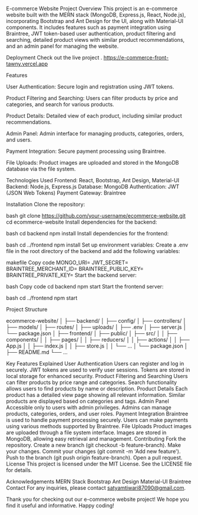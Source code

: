 
E-commerce Website Project
Overview
This project is an e-commerce website built with the MERN stack (MongoDB, Express.js, React, Node.js), incorporating Bootstrap and Ant Design for the UI, along with Material-UI components. It includes features such as payment integration using Braintree, JWT token-based user authentication, product filtering and searching, detailed product views with similar product recommendations, and an admin panel for managing the website.

Deployment
Check out the live project .
https://e-commerce-front-tawny.vercel.app

Features

User Authentication: Secure login and registration using JWT tokens.

Product Filtering and Searching: Users can filter products by price and categories, and search for various products.

Product Details: Detailed view of each product, including similar product recommendations.

Admin Panel: Admin interface for managing products, categories, orders, and users.

Payment Integration: Secure payment processing using Braintree.

File Uploads: Product images are uploaded and stored in the MongoDB database via the file system.

Technologies Used
Frontend: React, Bootstrap, Ant Design, Material-UI
Backend: Node.js, Express.js
Database: MongoDB
Authentication: JWT (JSON Web Tokens)
Payment Gateway: Braintree


Installation
Clone the repository:

bash
git clone https://github.com/your-username/ecommerce-website.git
cd ecommerce-website
Install dependencies for the backend:

bash
cd backend
npm install
Install dependencies for the frontend:

bash
cd ../frontend
npm install
Set up environment variables:
Create a .env file in the root directory of the backend and add the following variables:

makefile
Copy code
MONGO_URI=<Your MongoDB URI>
JWT_SECRET=<Your JWT Secret>
BRAINTREE_MERCHANT_ID=<Your Braintree Merchant ID>
BRAINTREE_PUBLIC_KEY=<Your Braintree Public Key>
BRAINTREE_PRIVATE_KEY=<Your Braintree Private Key>
Start the backend server:

bash
Copy code
cd backend
npm start
Start the frontend server:

bash
cd ../frontend
npm start


Project Structure

ecommerce-website/
│
├── backend/
│   ├── config/
│   ├── controllers/
│   ├── models/
│   ├── routes/
│   ├── uploads/
│   ├── .env
│   ├── server.js
│   └── package.json
│
├── frontend/
│   ├── public/
│   ├── src/
│   │   ├── components/
│   │   ├── pages/
│   │   ├── reducers/
│   │   ├── actions/
│   │   ├── App.js
│   │   ├── index.js
│   │   ├── store.js
│   │   └── ...
│   └── package.json
│
├── README.md
└── ...



Key Features Explained
User Authentication
Users can register and log in securely.
JWT tokens are used to verify user sessions.
Tokens are stored in local storage for enhanced security.
Product Filtering and Searching
Users can filter products by price range and categories.
Search functionality allows users to find products by name or description.
Product Details
Each product has a detailed view page showing all relevant information.
Similar products are displayed based on categories and tags.
Admin Panel
Accessible only to users with admin privileges.
Admins can manage products, categories, orders, and user roles.
Payment Integration
Braintree is used to handle payment processing securely.
Users can make payments using various methods supported by Braintree.
File Uploads
Product images are uploaded through a file system interface.
Images are stored in MongoDB, allowing easy retrieval and management.
Contributing
Fork the repository.
Create a new branch (git checkout -b feature-branch).
Make your changes.
Commit your changes (git commit -m 'Add new feature').
Push to the branch (git push origin feature-branch).
Open a pull request.
License
This project is licensed under the MIT License. See the LICENSE file for details.

Acknowledgements
MERN Stack
Bootstrap
Ant Design
Material-UI
Braintree
Contact
For any inquiries, please contact 
satyamtiwari87090@gmail.com.

Thank you for checking out our e-commerce website project! We hope you find it useful and informative. Happy coding!

